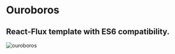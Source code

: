 # Ouroboros
## React-Flux template with ES6 compatibility.
![ouroboros](https://upload.wikimedia.org/wikipedia/commons/thumb/c/c8/Ouroboros-simple.svg/2000px-Ouroboros-simple.svg.png "Ouroboros")
